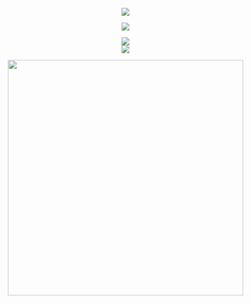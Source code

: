 <div align="center">
  <p>
    <a href="https://github.com/anuraghazra/github-readme-stats">
      <img src="https://github-readme-stats.vercel.app/api?username=jinxedbuffer&theme=github_dark">
    </a>
  </p>
  <p>
    <a href="https://github.com/anuraghazra/github-readme-stats">
      <img src="https://github-readme-stats.vercel.app/api/top-langs/?username=jinxedbuffer&layout=compact&theme=github_dark">
    </a>
  </p>
</div>

<p align="center">
  <a href="https://skillicons.dev">
    <img src="https://skillicons.dev/icons?i=androidstudio,arch,bash,c,cpp,dart,flutter,java" /><br />
    <img src="https://skillicons.dev/icons?i=js,kotlin,linux,nodejs,obsidian,py,ts,vim" /><br />
  </a>
</p>

<p align="center">
  <img src="https://wakatime.com/share/@e2d480f5-fd20-4306-9532-8dd4b9ab170b/763a4dc2-9d63-49a2-ae93-b3ce5e27e9be.svg" style="height:30rem;"></img>
</p>
